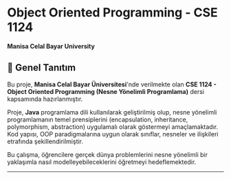 # Object Oriented Programming - CSE 1124  
**Manisa Celal Bayar University**

## 📌 Genel Tanıtım

Bu proje, **Manisa Celal Bayar Üniversitesi**'nde verilmekte olan **CSE 1124 - Object Oriented Programming (Nesne Yönelimli Programlama)** dersi kapsamında hazırlanmıştır.

Proje, **Java** programlama dili kullanılarak geliştirilmiş olup, nesne yönelimli programlamanın temel prensiplerini (encapsulation, inheritance, polymorphism, abstraction) uygulamalı olarak göstermeyi amaçlamaktadır. Kod yapısı, OOP paradigmalarına uygun olarak sınıflar, nesneler ve ilişkileri etrafında şekillendirilmiştir.

Bu çalışma, öğrencilere gerçek dünya problemlerini nesne yönelimli bir yaklaşımla nasıl modelleyebileceklerini öğretmeyi hedeflemektedir.

---

